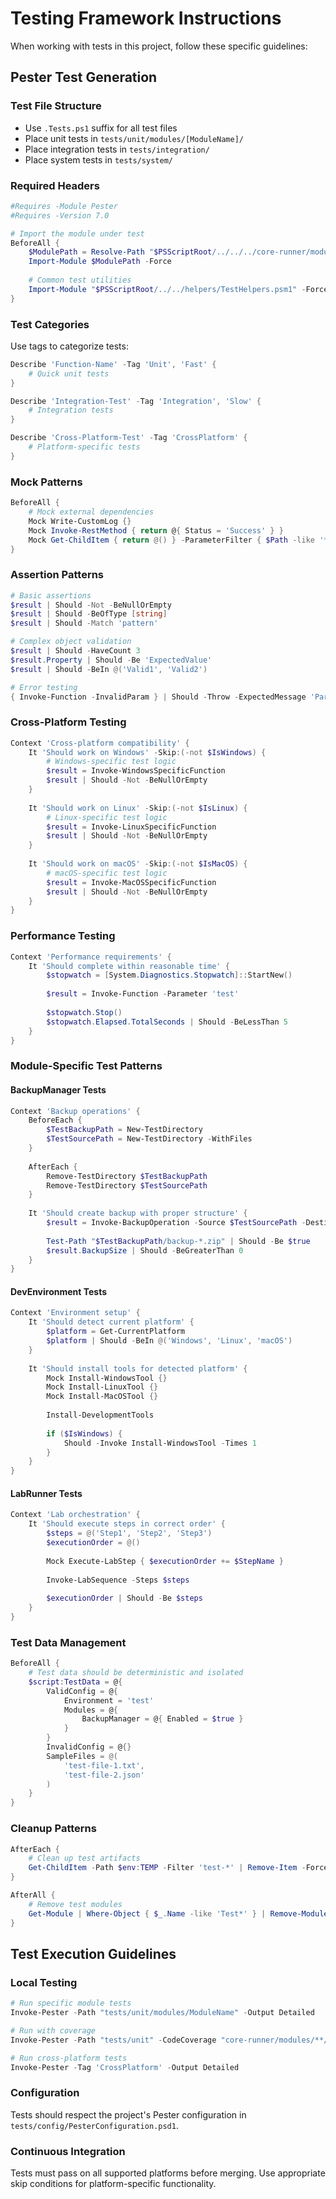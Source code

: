 # Testing Framework Instructions

When working with tests in this project, follow these specific guidelines:

## Pester Test Generation

### Test File Structure
- Use `.Tests.ps1` suffix for all test files
- Place unit tests in `tests/unit/modules/[ModuleName]/`
- Place integration tests in `tests/integration/`
- Place system tests in `tests/system/`

### Required Headers
```powershell
#Requires -Module Pester
#Requires -Version 7.0

# Import the module under test
BeforeAll {
    $ModulePath = Resolve-Path "$PSScriptRoot/../../../core-runner/modules/ModuleName"
    Import-Module $ModulePath -Force
    
    # Common test utilities
    Import-Module "$PSScriptRoot/../../helpers/TestHelpers.psm1" -Force
}
```

### Test Categories
Use tags to categorize tests:
```powershell
Describe 'Function-Name' -Tag 'Unit', 'Fast' {
    # Quick unit tests
}

Describe 'Integration-Test' -Tag 'Integration', 'Slow' {
    # Integration tests
}

Describe 'Cross-Platform-Test' -Tag 'CrossPlatform' {
    # Platform-specific tests
}
```

### Mock Patterns
```powershell
BeforeAll {
    # Mock external dependencies
    Mock Write-CustomLog {}
    Mock Invoke-RestMethod { return @{ Status = 'Success' } }
    Mock Get-ChildItem { return @() } -ParameterFilter { $Path -like '*backup*' }
}
```

### Assertion Patterns
```powershell
# Basic assertions
$result | Should -Not -BeNullOrEmpty
$result | Should -BeOfType [string]
$result | Should -Match 'pattern'

# Complex object validation
$result | Should -HaveCount 3
$result.Property | Should -Be 'ExpectedValue'
$result | Should -BeIn @('Valid1', 'Valid2')

# Error testing
{ Invoke-Function -InvalidParam } | Should -Throw -ExpectedMessage 'Parameter validation failed'
```

### Cross-Platform Testing
```powershell
Context 'Cross-platform compatibility' {
    It 'Should work on Windows' -Skip:(-not $IsWindows) {
        # Windows-specific test logic
        $result = Invoke-WindowsSpecificFunction
        $result | Should -Not -BeNullOrEmpty
    }
    
    It 'Should work on Linux' -Skip:(-not $IsLinux) {
        # Linux-specific test logic
        $result = Invoke-LinuxSpecificFunction
        $result | Should -Not -BeNullOrEmpty
    }
    
    It 'Should work on macOS' -Skip:(-not $IsMacOS) {
        # macOS-specific test logic
        $result = Invoke-MacOSSpecificFunction
        $result | Should -Not -BeNullOrEmpty
    }
}
```

### Performance Testing
```powershell
Context 'Performance requirements' {
    It 'Should complete within reasonable time' {
        $stopwatch = [System.Diagnostics.Stopwatch]::StartNew()
        
        $result = Invoke-Function -Parameter 'test'
        
        $stopwatch.Stop()
        $stopwatch.Elapsed.TotalSeconds | Should -BeLessThan 5
    }
}
```

### Module-Specific Test Patterns

#### BackupManager Tests
```powershell
Context 'Backup operations' {
    BeforeEach {
        $TestBackupPath = New-TestDirectory
        $TestSourcePath = New-TestDirectory -WithFiles
    }
    
    AfterEach {
        Remove-TestDirectory $TestBackupPath
        Remove-TestDirectory $TestSourcePath
    }
    
    It 'Should create backup with proper structure' {
        $result = Invoke-BackupOperation -Source $TestSourcePath -Destination $TestBackupPath
        
        Test-Path "$TestBackupPath/backup-*.zip" | Should -Be $true
        $result.BackupSize | Should -BeGreaterThan 0
    }
}
```

#### DevEnvironment Tests
```powershell
Context 'Environment setup' {
    It 'Should detect current platform' {
        $platform = Get-CurrentPlatform
        $platform | Should -BeIn @('Windows', 'Linux', 'macOS')
    }
    
    It 'Should install tools for detected platform' {
        Mock Install-WindowsTool {}
        Mock Install-LinuxTool {}
        Mock Install-MacOSTool {}
        
        Install-DevelopmentTools
        
        if ($IsWindows) {
            Should -Invoke Install-WindowsTool -Times 1
        }
    }
}
```

#### LabRunner Tests
```powershell
Context 'Lab orchestration' {
    It 'Should execute steps in correct order' {
        $steps = @('Step1', 'Step2', 'Step3')
        $executionOrder = @()
        
        Mock Execute-LabStep { $executionOrder += $StepName }
        
        Invoke-LabSequence -Steps $steps
        
        $executionOrder | Should -Be $steps
    }
}
```

### Test Data Management
```powershell
BeforeAll {
    # Test data should be deterministic and isolated
    $script:TestData = @{
        ValidConfig = @{
            Environment = 'test'
            Modules = @{
                BackupManager = @{ Enabled = $true }
            }
        }
        InvalidConfig = @{}
        SampleFiles = @(
            'test-file-1.txt',
            'test-file-2.json'
        )
    }
}
```

### Cleanup Patterns
```powershell
AfterEach {
    # Clean up test artifacts
    Get-ChildItem -Path $env:TEMP -Filter 'test-*' | Remove-Item -Force -Recurse -ErrorAction SilentlyContinue
}

AfterAll {
    # Remove test modules
    Get-Module | Where-Object { $_.Name -like 'Test*' } | Remove-Module -Force
}
```

## Test Execution Guidelines

### Local Testing
```powershell
# Run specific module tests
Invoke-Pester -Path "tests/unit/modules/ModuleName" -Output Detailed

# Run with coverage
Invoke-Pester -Path "tests/unit" -CodeCoverage "core-runner/modules/**/*.ps1"

# Run cross-platform tests
Invoke-Pester -Tag 'CrossPlatform' -Output Detailed
```

### Configuration
Tests should respect the project's Pester configuration in `tests/config/PesterConfiguration.psd1`.

### Continuous Integration
Tests must pass on all supported platforms before merging. Use appropriate skip conditions for platform-specific functionality.
